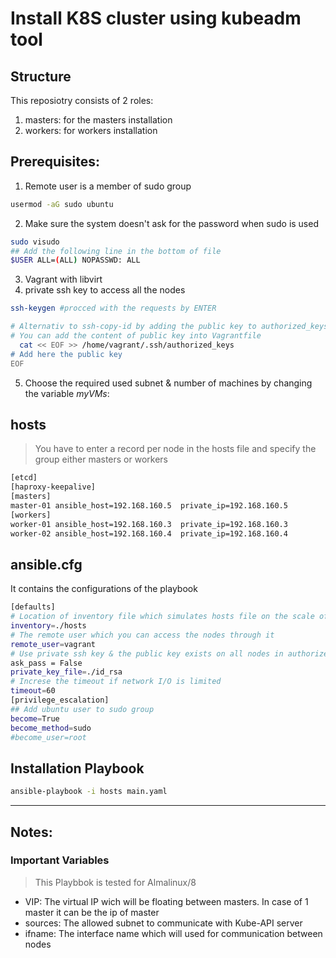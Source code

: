 # Install K8S cluster using kubeadm tool 
## Structure
This reposiotry consists of 2 roles:
1. masters: for the masters installation
2. workers: for workers installation
## Prerequisites:
1. Remote user is a member of sudo group
```bash
usermod -aG sudo ubuntu
```
2. Make sure the system doesn't ask for the password when sudo is used
```bash
sudo visudo
## Add the following line in the bottom of file
$USER ALL=(ALL) NOPASSWD: ALL
```
3. Vagrant with libvirt 
4. private ssh key to access all the nodes
```bash
ssh-keygen #procced with the requests by ENTER

# Alternativ to ssh-copy-id by adding the public key to authorized_keys
# You can add the content of public key into Vagrantfile
  cat << EOF >> /home/vagrant/.ssh/authorized_keys
# Add here the public key
EOF
```
5. Choose the required  used subnet & number of machines by changing the variable *myVMs*:
## hosts
> You have to enter a record per node in the hosts file and specify the group either masters or workers
```bash
[etcd]
[haproxy-keepalive]
[masters]
master-01 ansible_host=192.168.160.5  private_ip=192.168.160.5
[workers]
worker-01 ansible_host=192.168.160.3  private_ip=192.168.160.3
worker-02 ansible_host=192.168.160.4  private_ip=192.168.160.4
```
## ansible.cfg
It contains the configurations of the playbook
```bash
[defaults]
# Location of inventory file which simulates hosts file on the scale of playbbok
inventory=./hosts
# The remote user which you can access the nodes through it
remote_user=vagrant
# Use private ssh key & the public key exists on all nodes in authorized_hosts file 
ask_pass = False
private_key_file=./id_rsa
# Increse the timeout if network I/O is limited
timeout=60	
[privilege_escalation]
## Add ubuntu user to sudo group 
become=True
become_method=sudo
#become_user=root
```
## Installation Playbook
```bash
ansible-playbook -i hosts main.yaml
```
---
## Notes:
### Important Variables
> This Playbbok is tested for Almalinux/8
- VIP: The virtual IP wich will be floating between masters. In case of 1 master it can be the ip of master
- sources: The allowed subnet to communicate with Kube-API server
- ifname: The interface name which will used for communication between nodes

